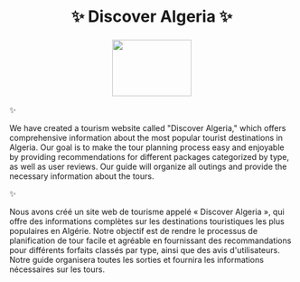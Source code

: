 <h1 align="center">✨ Discover Algeria ✨</h1>
<h3 align="center"><img src="https://github.com/Aminh0o/Les-tours-touristiques/assets/94873791/972da75a-0be2-4a43-9f9f-63991fb64f71" width=140 height=100/></h3>
✨ <p>We have created a tourism website called "Discover Algeria," which offers comprehensive information about the most popular tourist destinations in Algeria. 
Our goal is to make the tour planning process easy and enjoyable by providing recommendations for different packages categorized by type, 
as well as user reviews. Our guide will organize all outings and provide the necessary information about the tours.</p>

✨ <p>Nous avons créé un site web de tourisme appelé « Discover Algeria », qui offre des informations complètes sur les destinations touristiques les plus populaires en Algérie. Notre objectif est de rendre le processus de planification de tour facile et agréable en fournissant des recommandations pour différents forfaits classés par type, ainsi que des avis d'utilisateurs. Notre guide organisera toutes les sorties et fournira les informations nécessaires sur les tours.</p>

